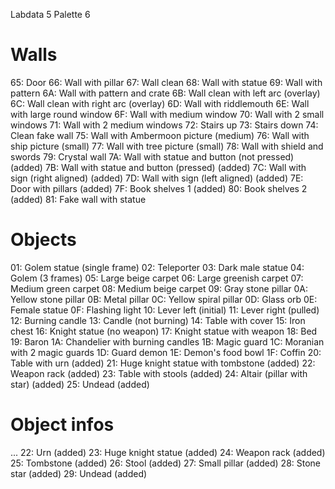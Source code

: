 Labdata 5
Palette 6

# Walls

65: Door
66: Wall with pillar
67: Wall clean
68: Wall with statue
69: Wall with pattern
6A: Wall with pattern and crate
6B: Wall clean with left arc (overlay)
6C: Wall clean with right arc (overlay)
6D: Wall with riddlemouth
6E: Wall with large round window
6F: Wall with medium window
70: Wall with 2 small windows
71: Wall with 2 medium windows
72: Stairs up
73: Stairs down
74: Clean fake wall
75: Wall with Ambermoon picture (medium)
76: Wall with ship picture (small)
77: Wall with tree picture (small)
78: Wall with shield and swords
79: Crystal wall
7A: Wall with statue and button (not pressed) (added)
7B: Wall with statue and button (pressed) (added)
7C: Wall with sign (right aligned) (added)
7D: Wall with sign (left aligned) (added)
7E: Door with pillars (added)
7F: Book shelves 1 (added)
80: Book shelves 2 (added)
81: Fake wall with statue

# Objects

01: Golem statue (single frame)
02: Teleporter
03: Dark male statue
04: Golem (3 frames)
05: Large beige carpet
06: Large greenish carpet
07: Medium green carpet
08: Medium beige carpet
09: Gray stone pillar
0A: Yellow stone pillar
0B: Metal pillar
0C: Yellow spiral pillar
0D: Glass orb
0E: Female statue
0F: Flashing light
10: Lever left (initial)
11: Lever right (pulled)
12: Burning candle
13: Candle (not burning)
14: Table with cover
15: Iron chest
16: Knight statue (no weapon)
17: Knight statue with weapon
18: Bed
19: Baron
1A: Chandelier with burning candles
1B: Magic guard
1C: Moranian with 2 magic guards
1D: Guard demon
1E: Demon's food bowl
1F: Coffin
20: Table with urn (added)
21: Huge knight statue with tombstone (added)
22: Weapon rack (added)
23: Table with stools (added)
24: Altair (pillar with star) (added)
25: Undead (added)


# Object infos

...
22: Urn (added)
23: Huge knight statue (added)
24: Weapon rack (added)
25: Tombstone (added)
26: Stool (added)
27: Small pillar (added)
28: Stone star (added)
29: Undead (added)